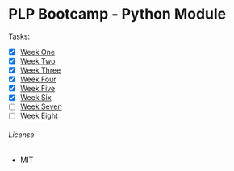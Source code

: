 # PLP Bootcamp - Python Module

Tasks:

- [x] [Week One](./wk-one/user_input.py)
- [x] [Week Two](./wk-two/list.py)
- [x] [Week Three](./wk-three/functions.py)
- [x] [Week Four](./wk-four/oop.py)
- [x] [Week Five](./wk-five/file_handling.py)
- [x] [Week Six]()
- [ ] [Week Seven](./wk-seven/)
- [ ] [Week Eight](./wk-eight/)

###### License

- MIT
